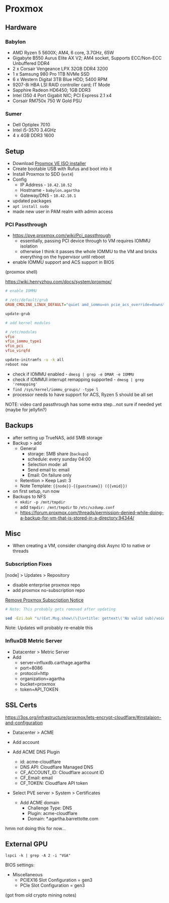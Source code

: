 # Proxmox

## Hardware

### Babylon

- AMD Ryzen 5 5600X; AM4, 6 core, 3.7GHz, 65W
- Gigabyte B550 Aurus Elite AX V2; AM4 socket, Supports ECC/Non-ECC Unbuffered DDR4
- 2 x Corsair Vengeance LPX 32GB DDR4 3200
- 1 x Samsung 980 Pro 1TB NVMe SSD
- 6 x Western Digital 3TB Blue HDD; 5400 RPM
- 9207-8i HBA LSI RAID controller card; IT Mode
- Sapphire Radeon HD6450; 1GB DDR3
- Intel I350 4 Port Gigabit NIC; PCI Express 2.1 x4
- Corsair RM750x 750 W Gold PSU

### Sumer

- Dell Optiplex 7010
- Intel i5-3570 3.4GHz
- 4 x 4GB DDR3 1600

## Setup

- Download [Proxmox VE ISO installer](https://www.proxmox.com/en/downloads/item/proxmox-ve-7-3-iso-installer)
- Create bootable USB with Rufus and boot into it
- Install Proxmox to SDD (`ext4`)
- Config
  - IP Address - `10.42.10.52`
  - Hostname - `babylon.agartha`
  - Gateway/DNS - `10.42.10.1`
- updated packages
- `apt install sudo`
- made new user in PAM realm with admin access

### PCI Passthrough

- https://pve.proxmox.com/wiki/Pci_passthrough
  - essentially, passing PCI device through to VM requires IOMMU isolation
  - otherwise I think it passes the whole IOMMU to the VM and bricks everything on the hypervisor until reboot
- enable IOMMU support and ACS support in BIOS

(proxmox shell)

https://wiki.henryzhou.com/docs/system/proxmox/

```ini
# enable IOMMU

# /etc/default/grub
GRUB_CMDLINE_LINUX_DEFAULT="quiet amd_iommu=on pcie_acs_override=downstream,multifunction"
```

```sh
update-grub
```

```ini
# add kernel modules

# /etc/modules
vfio
vfio_iommu_type1
vfio_pci
vfio_virqfd
```

```sh
update-initramfs -u -k all
reboot now
```

- check if IOMMU enabled - `dmesg | grep -e DMAR -e IOMMU`
- check if IOMMUI interrupt remapping supported - `dmesg | grep 'remapping'`
- `find /sys/kernel/iommu_groups/ -type l`
- processor needs to have support for ACS, Ryzen 5 should be all set

NOTE: video card passthrough has some extra step...not sure if needed yet (maybe for jellyfin?)

## Backups

- after setting up TrueNAS, add SMB storage
- Backup > add
  - General
    - storage: SMB share (`backups`)
    - schedule: every sunday 04:00
    - Selection mode: all
    - Send email to: email
    - Email: On failure only
  - Retention > Keep Last: 3
  - Note Template: `{{node}}-{{guestname}} ({{vmid}})`
- on first setup, run now
- Backups to NFS
  - `mkdir -p /mnt/tmpdir`
  - add `tmpdir: /mnt/tmpdir` to `/etc/vzdump.conf`
  - https://forum.proxmox.com/threads/permission-denied-while-doing-a-backup-for-vm-that-is-stored-in-a-directory.94344/

## Misc

- When creating a VM, consider changing disk Async IO to native or threads

### Subscription Fixes

[node] > Updates > Repository
  - disable enterprise proxmox repo
  - add proxmox no-subscription repo

[Remove Proxmox Subscription Notice](https://johnscs.com/remove-proxmox51-subscription-notice/)

```sh
# Note: This probably gets removed after updating

sed -Ezi.bak "s/(Ext.Msg.show\(\{\s+title: gettext\('No valid sub)/void\(\{ \/\/\1/g" /usr/share/javascript/proxmox-widget-toolkit/proxmoxlib.js && systemctl restart pveproxy.service
```

Note: Updates will probably re-enable this

### InfluxDB Metric Server

- Datacenter > Metric Server
- Add
  - server=influxdb.carthage.agartha
  - port=8086
  - protocol=http
  - organization=agartha
  - bucket=proxmox
  - token=API_TOKEN

## SSL Certs

https://3os.org/infrastructure/proxmox/lets-encrypt-cloudflare/#instalaion-and-configuration

- Datacenter > ACME
- Add account
- Add ACME DNS Plugin
  - id: acme-cloudflare
  - DNS API: Cloudflare Managed DNS
  - CF_ACCOUNT_ID: Cloudflare account ID
  - CF_Email: email
  - CF_TOKEN: Cloudflare API token

- Select PVE server > System > Certificates
  - Add ACME domain
    - Challenge Type: DNS
    - Plugin: acme-cloudflare
    - Domain: *.agartha.barrettotte.com

hmm not doing this for now...

## External GPU

`lspci -k | grep -A 2 -i "VGA"`

BIOS settings:

- Miscellaneous
  - PCIEX16 Slot Configuration = gen3
  - PCIe Slot Configuration = gen3

(got from old crypto mining notes)
